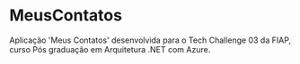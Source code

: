 # MeusContatos
Aplicação 'Meus Contatos' desenvolvida para o Tech Challenge 03 da FIAP, curso Pós graduação em Arquitetura .NET com Azure.
